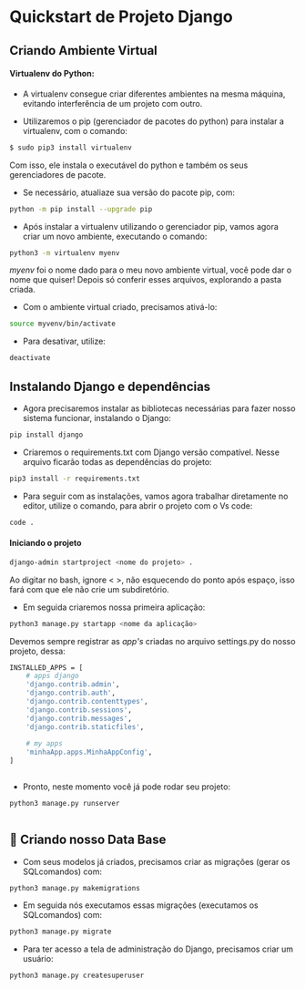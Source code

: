 
# Quickstart de Projeto Django

## Criando Ambiente Virtual

#### Virtualenv do Python:

* A virtualenv consegue criar diferentes ambientes na mesma máquina, evitando interferência de um projeto com outro.

* Utilizaremos o pip (gerenciador de pacotes do python) para instalar a virtualenv, com o comando:
```bash
$ sudo pip3 install virtualenv
```
Com isso, ele instala o executável do python
e também os seus gerenciadores de pacote.

* Se necessário, atualiaze sua versão do pacote pip, com:
```bash
python -m pip install --upgrade pip
```

* Após instalar a virtualenv utilizando o gerenciador pip,
vamos agora criar um novo ambiente, executando o comando:
```bash
python3 -m virtualenv myenv
```
*myenv* foi o nome dado para o meu novo ambiente virtual, você pode dar o nome que quiser!
Depois só conferir esses arquivos, explorando a pasta criada.

* Com o ambiente virtual criado, precisamos ativá-lo:
```bash
source myvenv/bin/activate
```
* Para desativar, utilize:
```bash
deactivate
```

## Instalando Django e dependências

* Agora precisaremos instalar as bibliotecas necessárias para
fazer nosso sistema funcionar, instalando o Django:
```bash
pip install django
```
* Criaremos o requirements.txt com Django versão compatível.
Nesse arquivo ficarão todas as dependências do projeto:
```bash
pip3 install -r requirements.txt
```
* Para seguir com as instalações, vamos agora trabalhar diretamente
no editor, utilize o comando, para abrir o projeto com o Vs code:
```bash
code .
```
#### Iniciando o projeto

```bash
django-admin startproject <nome do projeto> .  
```
Ao digitar no bash, ignore < >, não esquecendo do ponto após espaço,
isso fará com que ele não crie um subdiretório.

* Em seguida criaremos nossa primeira aplicação:
```bash
python3 manage.py startapp <nome da aplicação>
```
Devemos sempre registrar as *app's* criadas no arquivo settings.py
do nosso projeto, dessa:

```bash
INSTALLED_APPS = [
    # apps django
    'django.contrib.admin',
    'django.contrib.auth',
    'django.contrib.contenttypes',
    'django.contrib.sessions',
    'django.contrib.messages',
    'django.contrib.staticfiles',
    
    # my apps
    'minhaApp.apps.MinhaAppConfig',
]
     
```     

* Pronto, neste momento você já pode rodar seu projeto:
```bash
python3 manage.py runserver
```



```bash

```

## 🎲 Criando nosso Data Base

* Com seus modelos  já criados, precisamos criar as migrações 
(gerar os SQLcomandos) com:
```bash
python3 manage.py makemigrations
```
* Em seguida nós executamos essas migrações (executamos os 
SQLcomandos) com:
```bash
python3 manage.py migrate
```
* Para ter acesso a tela de administração do Django,
precisamos criar um usuário:

```bash
python3 manage.py createsuperuser
```
